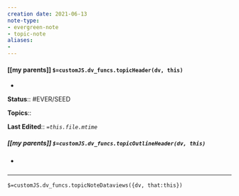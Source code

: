 ```yaml
---
creation date: 2021-06-13
note-type: 
- evergreen-note
- topic-note
aliases:
- 
---
```

 
#### [[my parents]] `$=customJS.dv_funcs.topicHeader(dv, this)`
- 


**Status**:: #EVER/SEED 

**Topics**::  

**Last Edited**:: *`=this.file.mtime`*

##### [[my parents]] `$=customJS.dv_funcs.topicOutlineHeader(dv, this)`
- 

### <hr class="dataviews"/>

`$=customJS.dv_funcs.topicNoteDataviews({dv, that:this})`


